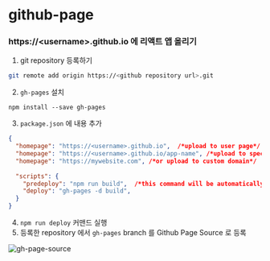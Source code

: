 # github-page

### https://\<username\>.github.io 에 리액트 앱 올리기

1. git repository 등록하기

```bash
git remote add origin https://<github repository url>.git
```

2. `gh-pages` 설치

```
npm install --save gh-pages
```

3. `package.json` 에 내용 추가

```json
{
  "homepage": "https://<username>.github.io",  /*upload to user page*/
  "homepage": "https://<username>.github.io/app-name", /*upload to specific app path*/
  "homepage": "https://mywebsite.com", /*or upload to custom domain*/
  
  "scripts": {
    "predeploy": "npm run build",  /*this command will be automatically run before deploy command*/
    "deploy": "gh-pages -d build",
  }
}
```

4. `npm run deploy` 커맨드 실행
5. 등록한 repository 에서 `gh-pages` branch 를 Github Page Source 로 등록

![gh-page-source](https://user-images.githubusercontent.com/20259189/167630137-760afde5-e753-4bf6-afce-0890ed9c9ab5.png)

